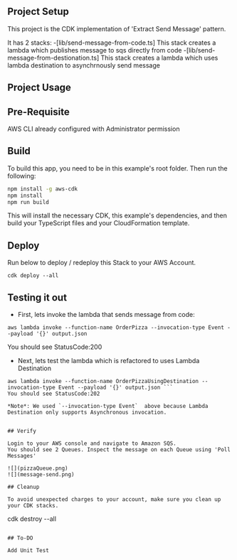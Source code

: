 ## Project Setup
This project is the CDK implementation of 'Extract Send Message' pattern.

It has 2 stacks:
-[lib/send-message-from-code.ts] This stack creates a lambda which publishes message to sqs directly from code
-[lib/send-message-from-destionation.ts] This stack creates a lambda which uses lambda destination to asynchrnously send message

## Project Usage

## Pre-Requisite

AWS CLI already configured with Administrator permission

## Build

To build this app, you need to be in this example's root folder. Then run the following:

```bash
npm install -g aws-cdk
npm install
npm run build
```

This will install the necessary CDK, this example's dependencies, and then build your TypeScript files and your CloudFormation template.

## Deploy

Run below to deploy / redeploy this Stack to your AWS Account.
``` 
cdk deploy --all
```


## Testing it out

- First, lets invoke the lambda that sends message from code:
``` 
aws lambda invoke --function-name OrderPizza --invocation-type Event --payload '{}' output.json
```
You should see StatusCode:200

- Next, lets test the lambda which is refactored to uses Lambda Destination
 ``` 
aws lambda invoke --function-name OrderPizzaUsingDestination --invocation-type Event --payload '{}' output.json ``` 
You should see StatusCode:202     

*Note*: We used `--invocation-type Event`  above because Lambda Destination only supports Asynchronous invocation.


## Verify

Login to your AWS console and navigate to Amazon SQS.  
You should see 2 Queues. Inspect the message on each Queue using 'Poll Messages'

![](pizzaQueue.png)
![](message-send.png)

## Cleanup

To avoid unexpected charges to your account, make sure you clean up your CDK stacks.

```
cdk destroy --all
```

## To-DO 
 
Add Unit Test